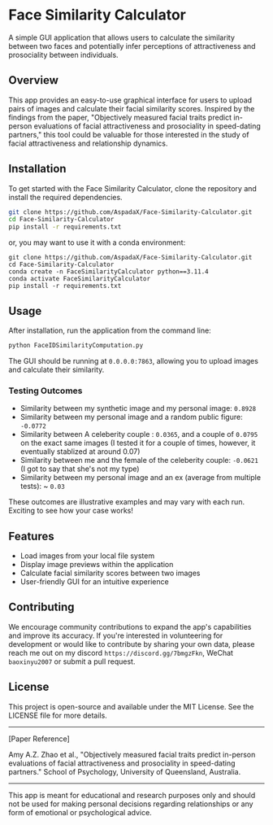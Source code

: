 # Face Similarity Calculator

A simple GUI application that allows users to calculate the similarity between two faces and potentially infer perceptions of attractiveness and prosociality between individuals.

## Overview

This app provides an easy-to-use graphical interface for users to upload pairs of images and calculate their facial similarity scores. Inspired by the findings from the paper, "Objectively measured facial traits predict in-person evaluations of facial attractiveness and prosociality in speed-dating partners," this tool could be valuable for those interested in the study of facial attractiveness and relationship dynamics.

## Installation

To get started with the Face Similarity Calculator, clone the repository and install the required dependencies.

```bash
git clone https://github.com/AspadaX/Face-Similarity-Calculator.git
cd Face-Similarity-Calculator
pip install -r requirements.txt
```
or, you may want to use it with a conda environment:
```
git clone https://github.com/AspadaX/Face-Similarity-Calculator.git
cd Face-Similarity-Calculator
conda create -n FaceSimilarityCalculator python==3.11.4
conda activate FaceSimilarityCalculator
pip install -r requirements.txt
```

## Usage

After installation, run the application from the command line:

```bash
python FaceIDSimilarityComputation.py
```

The GUI should be running at `0.0.0.0:7863`, allowing you to upload images and calculate their similarity.

### Testing Outcomes

- Similarity between my synthetic image and my personal image: `0.8928`
- Similarity between my personal image and a random public figure: `-0.0772`
- Similarity between A celeberity couple : `0.0365`, and a couple of `0.0795` on the exact same images (I tested it for a couple of times, however, it eventually stablized at around 0.07)
- Similarity between me and the female of the celeberity couple: `-0.0621` (I got to say that she's not my type)
- Similarity between my personal image and an ex (average from multiple tests): ~ `0.03`

These outcomes are illustrative examples and may vary with each run. Exciting to see how your case works!

## Features

- Load images from your local file system
- Display image previews within the application
- Calculate facial similarity scores between two images
- User-friendly GUI for an intuitive experience

## Contributing

We encourage community contributions to expand the app's capabilities and improve its accuracy. If you're interested in volunteering for development or would like to contribute by sharing your own data, please reach me out on my discord `https://discord.gg/7bmgzFkn`, WeChat `baoxinyu2007` or submit a pull request.

## License

This project is open-source and available under the MIT License. See the LICENSE file for more details.

---

[Paper Reference]

Amy A.Z. Zhao et al., "Objectively measured facial traits predict in-person evaluations of facial attractiveness and prosociality in speed-dating partners." School of Psychology, University of Queensland, Australia.

---

This app is meant for educational and research purposes only and should not be used for making personal decisions regarding relationships or any form of emotional or psychological advice.
